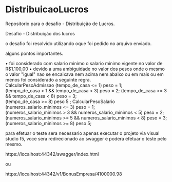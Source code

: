 # DistribuicaoLucros
Repositorio para o desafio - Distribuição de Lucros.


Desafio - Distribuição dos lucros

o desafio foi resolvido utilizando oque foi pedido no arquivo enviado.

alguns pontos importantes.

• foi considerado com salario minimo o salario minimo vigente no valor de R$1.100,00
• devido a uma ambiguidade no valor dos pesos onde o mesmo o valor "igual" nao se encaixava nem acima nem abaixo ou em mais ou em menos foi considerado a seguinte regra.            
CalcularPesoAdmissao
                (tempo_de_casa <= 1) peso = 1;              
                (tempo_de_casa > 1 && tempo_de_casa < 3) peso = 2;
                (tempo_de_casa >= 3 && tempo_de_casa < 8) peso = 3;   
                (tempo_de_casa >= 8)  peso 5 ;
CalcularPesoSalario
                (numeros_salario_minimos <= 3) peso = 1;              
                (numeros_salario_minimos > 3 && numeros_salario_minimos < 5) peso = 2;
                (numeros_salario_minimos >= 5 && numeros_salario_minimos < 8) peso = 3;               
                (numeros_salario_minimos >= 8)  peso 5;
                
para efetuar o teste sera necessario apenas executar o projeto via visual studio f5, voce sera redirecionado ao swagger e podera efetuar o teste pelo mesmo.

https://localhost:44342/swagger/index.html

ou 

https://localhost:44342/v1/BonusEmpresa/4100000.98
                
